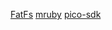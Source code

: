 [FatFs](http://elm-chan.org/fsw/ff/00index_e.html)
[mruby](https://github.com/mruby/mruby)
[pico-sdk](https://github.com/raspberrypi/pico-sdk)
